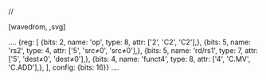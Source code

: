 //

[wavedrom, ,svg]

....
{reg: [
{bits: 2, name: 'op',     type: 8, attr: ['2', 'C2', 'C2'],},
{bits: 5, name: 'rs2',    type: 4, attr: ['5', 'src≠0', 'src≠0'],},
{bits: 5, name: 'rd/rs1', type: 7, attr: ['5', 'dest≠0', 'dest≠0'],},
{bits: 4, name: 'funct4', type: 8, attr: ['4', 'C.MV', 'C.ADD'],},
], config: {bits: 16}}
....
